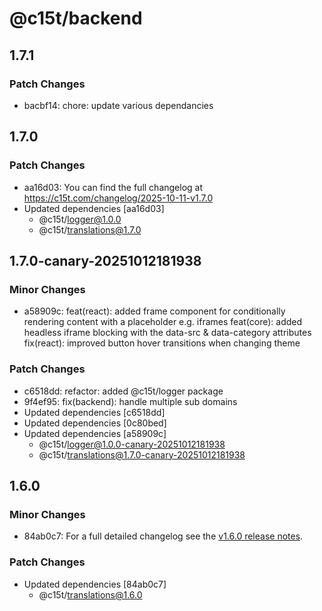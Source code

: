 # @c15t/backend

## 1.7.1

### Patch Changes

- bacbf14: chore: update various dependancies

## 1.7.0

### Patch Changes

- aa16d03: You can find the full changelog at https://c15t.com/changelog/2025-10-11-v1.7.0
- Updated dependencies [aa16d03]
  - @c15t/logger@1.0.0
  - @c15t/translations@1.7.0

## 1.7.0-canary-20251012181938

### Minor Changes

- a58909c: feat(react): added frame component for conditionally rendering content with a placeholder e.g. iframes
  feat(core): added headless iframe blocking with the data-src & data-category attributes
  fix(react): improved button hover transitions when changing theme

### Patch Changes

- c6518dd: refactor: added @c15t/logger package
- 9f4ef95: fix(backend): handle multiple sub domains
- Updated dependencies [c6518dd]
- Updated dependencies [0c80bed]
- Updated dependencies [a58909c]
  - @c15t/logger@1.0.0-canary-20251012181938
  - @c15t/translations@1.7.0-canary-20251012181938

## 1.6.0

### Minor Changes

- 84ab0c7: For a full detailed changelog see the [v1.6.0 release notes](https://c15t.com/changelog/2025-09-08-v1.6.0).

### Patch Changes

- Updated dependencies [84ab0c7]
  - @c15t/translations@1.6.0
